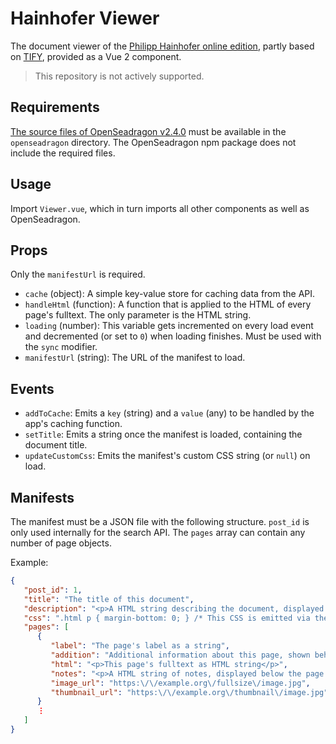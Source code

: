# Hainhofer Viewer

The document viewer of the <a href="https://hainhofer.hab.de">Philipp Hainhofer online edition</a>, partly based on <a href="https://github.com/tify-iiif-viewer">TIFY</a>, provided as a Vue 2 component.

> This repository is not actively supported.


## Requirements

<a href="https://github.com/openseadragon/openseadragon/releases/tag/v2.4.0">The source files of OpenSeadragon v2.4.0</a> must be available in the `openseadragon` directory. The OpenSeadragon npm package does not include the required files.


## Usage

Import `Viewer.vue`, which in turn imports all other components as well as OpenSeadragon.


## Props

Only the `manifestUrl` is required.

- `cache` (object): A simple key-value store for caching data from the API.
- `handleHtml` (function): A function that is applied to the HTML of every page's fulltext. The only parameter is the HTML string.
- `loading` (number): This variable gets incremented on every load event and decremented (or set to `0`) when loading finishes. Must be used with the `sync` modifier.
- `manifestUrl` (string): The URL of the manifest to load.


## Events

- `addToCache`: Emits a `key` (string) and a `value` (any) to be handled by the app's caching function.
- `setTitle`: Emits a string once the manifest is loaded, containing the document title.
- `updateCustomCss`: Emits the manifest's custom CSS string (or `null`) on load.


## Manifests

The manifest must be a JSON file with the following structure. `post_id` is only used internally for the search API. The `pages` array can contain any number of page objects.

Example:

```json
{
   "post_id": 1,
   "title": "The title of this document",
   "description": "<p>A HTML string describing the document, displayed in the info panel.<\/p>\n",
   "css": ".html p { margin-bottom: 0; } /* This CSS is emitted via the `updateCustomCss` event */",
   "pages": [
      {
         "label": "The page's label as a string",
         "addition": "Additional information about this page, shown behind the label",
         "html": "<p>This page's fulltext as HTML string</p>",
         "notes": "<p>A HTML string of notes, displayed below the page text<\/p>",
         "image_url": "https:\/\/example.org\/fullsize\/image.jpg",
         "thumbnail_url": "https:\/\/example.org\/thumbnail\/image.jpg"
      }
      ⋮
   ]
}
```
